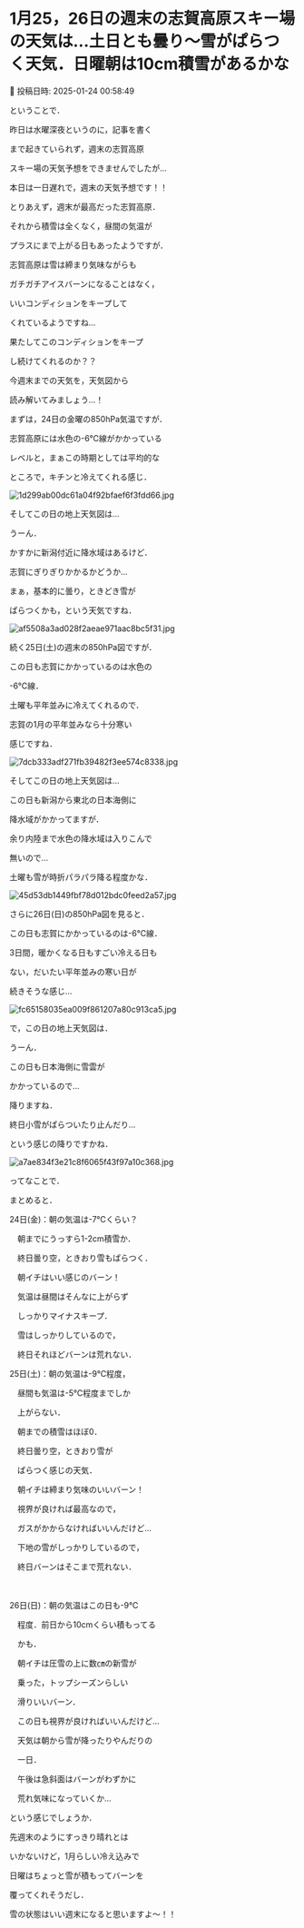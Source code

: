 # 1月25，26日の週末の志賀高原スキー場の天気は…土日とも曇り～雪がぱらつく天気．日曜朝は10cm積雪があるかな

📅 投稿日時: 2025-01-24 00:58:49

ということで．


昨日は水曜深夜というのに，記事を書く


まで起きていられず，週末の志賀高原


スキー場の天気予想をできませんでしたが…


本日は一日遅れで，週末の天気予想です！！





とりあえず，週末が最高だった志賀高原．


それから積雪は全くなく，昼間の気温が


プラスにまで上がる日もあったようですが．


志賀高原は雪は締まり気味ながらも


ガチガチアイスバーンになることはなく，


いいコンディションをキープして


くれているようですね…





果たしてこのコンディションをキープ


し続けてくれるのか？？


今週末までの天気を，天気図から


読み解いてみましょう…！





まずは，24日の金曜の850hPa気温ですが．


志賀高原には水色の-6℃線がかかっている


レベルと，まぁこの時期としては平均的な


ところで，キチンと冷えてくれる感じ．




![1d299ab00dc61a04f92bfaef6f3fdd66.jpg](images/1d299ab00dc61a04f92bfaef6f3fdd66.jpg)







そしてこの日の地上天気図は…


うーん．


かすかに新潟付近に降水域はあるけど．


志賀にぎりぎりかかるかどうか…


まぁ，基本的に曇り，ときどき雪が


ぱらつくかも，という天気ですね．




![af5508a3ad028f2aeae971aac8bc5f31.jpg](images/af5508a3ad028f2aeae971aac8bc5f31.jpg)







続く25日(土)の週末の850hPa図ですが．


この日も志賀にかかっているのは水色の


-6℃線．


土曜も平年並みに冷えてくれるので．


志賀の1月の平年並みなら十分寒い


感じですね．




![7dcb333adf271fb39482f3ee574c8338.jpg](images/7dcb333adf271fb39482f3ee574c8338.jpg)







そしてこの日の地上天気図は…


この日も新潟から東北の日本海側に


降水域がかかってますが．


余り内陸まで水色の降水域は入りこんで


無いので…


土曜も雪が時折パラパラ降る程度かな．




![45d53db1449fbf78d012bdc0feed2a57.jpg](images/45d53db1449fbf78d012bdc0feed2a57.jpg)







さらに26日(日)の850hPa図を見ると．


この日も志賀にかかっているのは-6℃線．


3日間，暖かくなる日もすごい冷える日も


ない，だいたい平年並みの寒い日が


続きそうな感じ…




![fc65158035ea009f861207a80c913ca5.jpg](images/fc65158035ea009f861207a80c913ca5.jpg)







で，この日の地上天気図は．


うーん．


この日も日本海側に雪雲が


かかっているので…


降りますね．


終日小雪がぱらついたり止んだり…


という感じの降りですかね．




![a7ae834f3e21c8f6065f43f97a10c368.jpg](images/a7ae834f3e21c8f6065f43f97a10c368.jpg)







ってなことで．


まとめると．





24日(金)：朝の気温は-7℃くらい？


　朝までにうっすら1-2cm積雪か．


　終日曇り空，ときおり雪もぱらつく．


　朝イチはいい感じのバーン！


　気温は昼間はそんなに上がらず


　しっかりマイナスキープ．


　雪はしっかりしているので，


　終日それほどバーンは荒れない．





25日(土)：朝の気温は-9℃程度，


　昼間も気温は-5℃程度までしか


　上がらない．


　朝までの積雪はほぼ0．


　終日曇り空，ときおり雪が


　ぱらつく感じの天気．


　朝イチは締まり気味のいいバーン！


　視界が良ければ最高なので，


　ガスがかからなければいいんだけど…


　下地の雪がしっかりしているので，


　終日バーンはそこまで荒れない．


　


26日(日)：朝の気温はこの日も-9℃


　程度．前日から10cmくらい積もってる


　かも．


　朝イチは圧雪の上に数㎝の新雪が


　乗った，トップシーズンらしい


　滑りいいバーン．


　この日も視界が良ければいいんだけど…


　天気は朝から雪が降ったりやんだりの


　一日．


　午後は急斜面はバーンがわずかに


　荒れ気味になっていくか…





という感じでしょうか．


先週末のようにすっきり晴れとは


いかないけど，1月らしい冷え込みで


日曜はちょっと雪が積もってバーンを


覆ってくれそうだし．


雪の状態はいい週末になると思いますよ～！！
